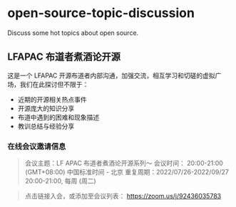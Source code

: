 # open-source-topic-discussion
Discuss some hot topics about open source.


## LFAPAC 布道者煮酒论开源

这是一个 LFAPAC 开源布道者内部沟通，加强交流，相互学习和切磋的虚拟广场，我们在此探讨但不限于：

* 近期的开源相关热点事件
* 开源庞大的知识分享
* 布道中遇到的困难和现象描述
* 教训总结与经验分享

### 在线会议邀请信息

> 会议主题：LF APAC 布道者煮酒论开源系列～
> 会议时间： 20:00-21:00 (GMT+08:00) 中国标准时间 - 北京
> 重复周期：2022/07/26-2022/09/27 20:00-21:00, 每周 (周二)

> 点击链接入会，或添加至会议列表：
> https://zoom.us/j/92436035783
